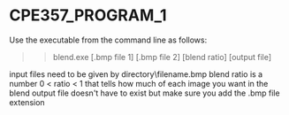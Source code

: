 # CPE357_PROGRAM_1
Use the executable from the command line as follows:
>>blend.exe [.bmp file 1] [.bmp file 2] [blend ratio] [output file]

input files need to be given by directory\filename.bmp
blend ratio is a number 0 < ratio < 1 that tells how much of each image you want in the blend
output file doesn't have to exist but make sure you add the .bmp file extension
